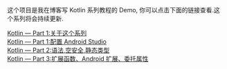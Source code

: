 
这个项目是我在博客写 Kotlin 系列教程的 Demo, 你可以点击下面的链接查看.这个系列将会持续更新.

[Kotlin — Part 1:关于这个系列](http://caimuhao.com/2017/11/02/Learn-Kotlin-While-Developing-An-Android-App-Introduction/)<br/>
[Kotlin — Part 1:配置 Android Studio](http://caimuhao.com/2017/11/03/Learn-Kotlin-While-Developing-An-Android-App-Part1/)<br/>
[Kotlin — Part 2:语法,空安全,静态类型](http://caimuhao.com/2017/11/03/Learn-Kotlin-While-Developing-An-Android-App-Part2/)<br/>
[Kotlin — Part 3:扩展函数、Android 扩展、委托属性](http://caimuhao.com/2017/11/04/Learn-Kotlin-While-Developing-An-Android-App-Part3/)